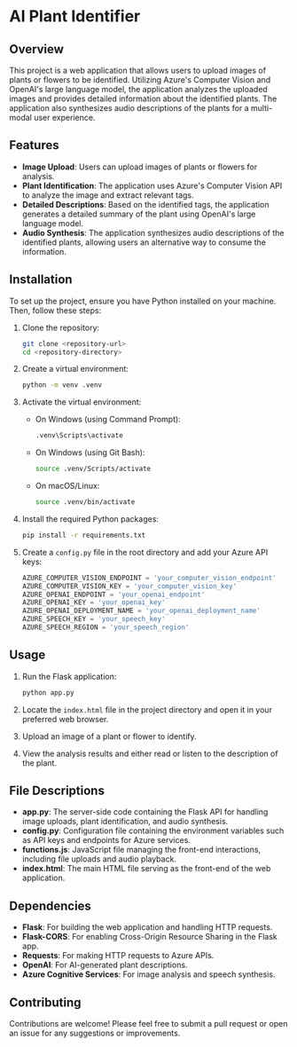 # AI Plant Identifier

## Overview

This project is a web application that allows users to upload images of plants or flowers to be identified. Utilizing Azure's Computer Vision and OpenAI's large language model, the application analyzes the uploaded images and provides detailed information about the identified plants. The application also synthesizes audio descriptions of the plants for a multi-modal user experience.

## Features

- **Image Upload**: Users can upload images of plants or flowers for analysis.
- **Plant Identification**: The application uses Azure's Computer Vision API to analyze the image and extract relevant tags.
- **Detailed Descriptions**: Based on the identified tags, the application generates a detailed summary of the plant using OpenAI's large language model.
- **Audio Synthesis**: The application synthesizes audio descriptions of the identified plants, allowing users an alternative way to consume the information.

## Installation

To set up the project, ensure you have Python installed on your machine. Then, follow these steps:

1. Clone the repository:

   ```bash
   git clone <repository-url>
   cd <repository-directory>
   ```

2. Create a virtual environment:

   ```bash
   python -m venv .venv
   ```

3. Activate the virtual environment:

   - On Windows (using Command Prompt):
     ```bash
     .venv\Scripts\activate
     ```
   - On Windows (using Git Bash):
     ```bash
     source .venv/Scripts/activate
     ```
   - On macOS/Linux:
     ```bash
     source .venv/bin/activate
     ```

4. Install the required Python packages:

   ```bash
   pip install -r requirements.txt
   ```

5. Create a `config.py` file in the root directory and add your Azure API keys:

   ```python
   AZURE_COMPUTER_VISION_ENDPOINT = 'your_computer_vision_endpoint'
   AZURE_COMPUTER_VISION_KEY = 'your_computer_vision_key'
   AZURE_OPENAI_ENDPOINT = 'your_openai_endpoint'
   AZURE_OPENAI_KEY = 'your_openai_key'
   AZURE_OPENAI_DEPLOYMENT_NAME = 'your_openai_deployment_name'
   AZURE_SPEECH_KEY = 'your_speech_key'
   AZURE_SPEECH_REGION = 'your_speech_region'
   ```

## Usage

1. Run the Flask application:

   ```bash
   python app.py
   ```

2. Locate the `index.html` file in the project directory and open it in your preferred web browser.

3. Upload an image of a plant or flower to identify.

4. View the analysis results and either read or listen to the description of the plant.

## File Descriptions

- **app.py**: The server-side code containing the Flask API for handling image uploads, plant identification, and audio synthesis.
- **config.py**: Configuration file containing the environment variables such as API keys and endpoints for Azure services.
- **functions.js**: JavaScript file managing the front-end interactions, including file uploads and audio playback.
- **index.html**: The main HTML file serving as the front-end of the web application.

## Dependencies

- **Flask**: For building the web application and handling HTTP requests.
- **Flask-CORS**: For enabling Cross-Origin Resource Sharing in the Flask app.
- **Requests**: For making HTTP requests to Azure APIs.
- **OpenAI**: For AI-generated plant descriptions.
- **Azure Cognitive Services**: For image analysis and speech synthesis.

## Contributing

Contributions are welcome! Please feel free to submit a pull request or open an issue for any suggestions or improvements.
